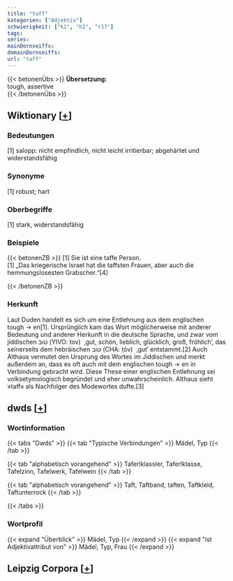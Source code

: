 ```yaml
---
title: "taff"
kategorien: ["Adjektiv"]
schwierigkeit: ["k1", "h2", "r17"]
tags:
series:
mainDornseiffs:
domainDornseiffs:
url: "taff"
---
```


{{< betonenÜbs >}}
**Übersetzung:**  
tough, assertive  
{{< /betonenÜbs >}}

## Wiktionary [[+](https://de.wiktionary.org/wiki/taff)]

### Bedeutungen
[1] salopp: nicht empfindlich, nicht leicht irritierbar; abgehärtet und widerstandsfähig  

### Synonyme
[1] robust; hart  

### Oberbegriffe
[1] stark, widerstandsfähig  

### Beispiele
{{< betonenZB >}}
[1] Sie ist eine taffe Person.  
[1] „Das kriegerische Israel hat die taffsten Frauen, aber auch die hemmungslosesten Grabscher.“[4]  

{{< /betonenZB >}}
### Herkunft
Laut Duden handelt es sich um eine Entlehnung aus dem englischen tough → en[1]. Ursprünglich kam das Wort möglicherweise mit anderer Bedeutung und anderer Herkunft in die deutsche Sprache, und zwar vom jiddischen טובֿ‎ (YIVO: tov)  ‚gut, schön, lieblich, glücklich, groß, fröhlich‘, das seinerseits dem hebräischen טוֹב‎ (CHA: ṭōv)  ‚gut‘ entstammt.[2] Auch Althaus vermutet den Ursprung des Wortes im Jiddischen und merkt außerdem an, dass es oft auch mit dem englischen tough → en in Verbindung gebracht wird. Diese These einer englischen Entlehnung sei volksetymologisch begründet und eher unwahrscheinlich. Althaus sieht »taff« als Nachfolger des Modewortes dufte.[3]  



## dwds [[+](https://www.dwds.de/wb/taff)]

### Wortinformation
{{< tabs "Dwds" >}}
{{< tab "Typische Verbindungen" >}}
Mädel, Typ
{{< /tab >}}

{{< tab "alphabetisch vorangehend" >}}
Taferlklassler, Taferlklasse, Tafelzinn, Tafelwerk, Tafelwein
{{< /tab >}}

{{< tab "alphabetisch vorangehend" >}}
Taft, Taftband, taften, Taftkleid, Taftunterrock
{{< /tab >}}

{{< /tabs >}}

### Wortprofil
{{< expand "Überblick" >}} Mädel, Typ {{< /expand >}}
{{< expand "ist Adjektivattribut von" >}} Mädel, Typ, Frau {{< /expand >}}

## Leipzig Corpora [[+](https://corpora.uni-leipzig.de/en/res?word=taff&corpusId=deu_newscrawl-public_2018)]

